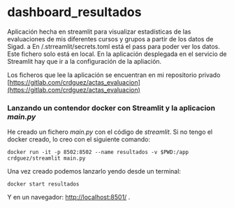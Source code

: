# dashboard_resultados

Aplicación hecha en streamlit para visualizar estadísticas de las evaluaciones de mis diferentes cursos y grupos a partir de los datos de Sigad. a
En /.strreamlit/secrets.toml está el pass para poder ver los datos. Este fichero solo está en local. En la aplicación desplegada en el servicio de Streamlit hay que ir a la configuración de la apliación.

Los ficheros que lee la aplicación se encuentran en mi repositorio privado [https://gitlab.com/crdguez/actas_evaluacion](https://gitlab.com/crdguez/actas_evaluacion)

### Lanzando un contendor docker con Streamlit y la aplicacion *main.py*

He creado un fichero *main.py* con el código de *streamlit*. Si no tengo el docker creado, lo creo con el siguiente comando:

```
docker run -it -p 8502:8502 --name resultados -v $PWD:/app crdguez/streamlit main.py

```

Una vez creado podemos lanzarlo yendo desde un terminal:


```
docker start resultados

```

Y en un navegador: [http://localhost:8501/](http://localhost:8501/) .
